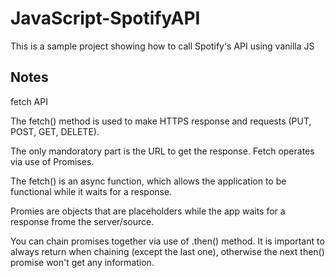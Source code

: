 # JavaScript-SpotifyAPI

This is a sample project showing how to call Spotify's API using vanilla JS

## Notes

fetch API

The fetch() method is used to make HTTPS response and requests (PUT, POST, GET, DELETE).

The only mandoratory part is the URL to get the response. Fetch operates via use of Promises.

The fetch() is an async function, which allows the application to be functional while it waits for a response.

Promies are objects that are placeholders while the app waits for a response frome the server/source.

You can chain promises together via use of .then() method. It is important to always return when chaining (except the last one),
otherwise the next then() promise won't get any information.
